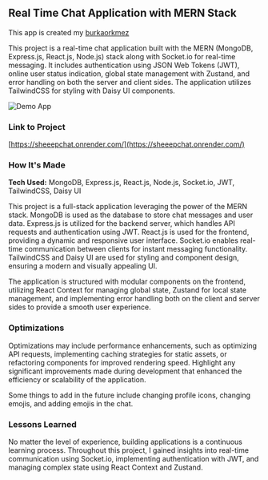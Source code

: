 ## Real Time Chat Application with MERN Stack

This app is created my [burkaorkmez](https://github.com/burakorkmez)

This project is a real-time chat application built with the MERN (MongoDB, Express.js, React.js, Node.js) stack along with Socket.io for real-time messaging. 
It includes authentication using JSON Web Tokens (JWT), online user status indication, global state management with Zustand, and error handling on both the server and client sides. 
The application utilizes TailwindCSS for styling with Daisy UI components.

![Demo App](https://imgur.com/a/dS68hxN)

### Link to Project

[https://sheeepchat.onrender.com/](https://sheeepchat.onrender.com/)

### How It's Made

**Tech Used:** MongoDB, Express.js, React.js, Node.js, Socket.io, JWT, TailwindCSS, Daisy UI

This project is a full-stack application leveraging the power of the MERN stack. MongoDB is used as the database to store chat messages and user data. 
Express.js is utilized for the backend server, which handles API requests and authentication using JWT. React.js is used for the frontend, providing a dynamic and responsive user interface. 
Socket.io enables real-time communication between clients for instant messaging functionality. TailwindCSS and Daisy UI are used for styling and component design, ensuring a modern and visually appealing UI.

The application is structured with modular components on the frontend, utilizing React Context for managing global state, 
Zustand for local state management, and implementing error handling both on the client and server sides to provide a smooth user experience.

### Optimizations

Optimizations may include performance enhancements, such as optimizing API requests, implementing caching strategies for static assets, or refactoring components for improved rendering speed. 
Highlight any significant improvements made during development that enhanced the efficiency or scalability of the application.

Some things to add in the future include changing profile icons, changing emojis, and adding emojis in the chat.

### Lessons Learned

No matter the level of experience, building applications is a continuous learning process. Throughout this project, I gained insights into real-time communication using Socket.io, 
implementing authentication with JWT, and managing complex state using React Context and Zustand.

